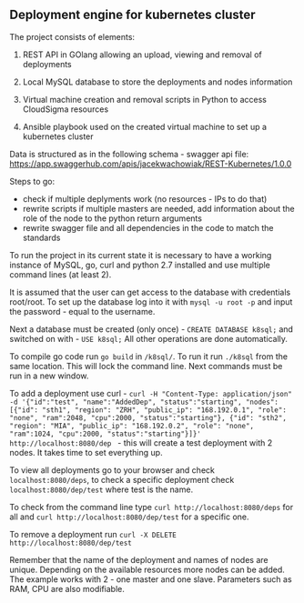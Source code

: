 ## Deployment engine for kubernetes cluster

The project consists of elements:
1. REST API in GOlang allowing an upload, viewing and removal of deployments

2. Local MySQL database to store the deployments and nodes information

3. Virtual machine creation and removal scripts in Python to access CloudSigma resources

4. Ansible playbook used on the created virtual machine to set up a kubernetes cluster

Data is structured as in the following schema - swagger api file:
https://app.swaggerhub.com/apis/jacekwachowiak/REST-Kubernetes/1.0.0

Steps to go:
* check if multiple deplyments work (no resources - IPs to do that)
* rewrite scripts if multiple masters are needed, add information about the role of the node to the python return arguments
* rewrite swagger file and all dependencies in the code to match the standards

To run the project in its current state it is necessary to have a working instance of MySQL, go, curl and python 2.7 installed and use multiple command lines (at least 2).

It is assumed that the user can get access to the database with credentials root/root. To set up the database log into it with `mysql -u root -p` and input the password - equal to the username.

Next a database must be created (only once) - `CREATE DATABASE k8sql;` and switched on with - 
`USE k8sql;` All other operations are done automatically.

To compile go code run `go build` in `/k8sql/`. To run it run `./k8sql` from the same location.
This will lock the command line. Next commands must be run in a new window.

To add a deployment use curl - `curl -H "Content-Type: application/json" -d '{"id":"test", "name":"AddedDep", "status":"starting", "nodes": [{"id": "sth1", "region": "ZRH", "public_ip": "168.192.0.1", "role": "none", "ram":2048, "cpu":2000, "status":"starting"}, {"id": "sth2", "region": "MIA", "public_ip": "168.192.0.2", "role": "none", "ram":1024, "cpu":2000, "status":"starting"}]}' http://localhost:8080/dep
` - this will create a test deployment with 2 nodes. It takes time to set everything up.

To view all deployments go to your browser and check `localhost:8080/deps`, to check a specific deployment check `localhost:8080/dep/test` where test is the name.

To check from the command line type `curl http://localhost:8080/deps` for all and `curl http://localhost:8080/dep/test` for a specific one.

To remove a deployment run `curl -X DELETE http://localhost:8080/dep/test`

Remember that the name of the deployment and names of nodes are unique. Depending on the available resources more nodes can be added. The example works with 2 - one master and one slave. Parameters such as RAM, CPU are also modifiable.
